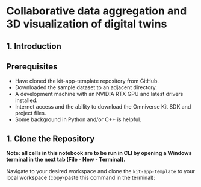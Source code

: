 # Collaborative data aggregation and 3D visualization of digital twins
## 1. Introduction
## Prerequisites
* Have cloned the kit-app-template repository from GitHub.
* Downloaded the sample dataset to an adjacent directory.
* A development machine with an NVIDIA RTX GPU and latest drivers installed.
* Internet access and the ability to download the Omniverse Kit SDK and project files.
* Some background in Python and/or C++ is helpful.

## 1. Clone the Repository
__Note: all cells in this notebook are to be run in CLI by opening a Windows terminal in the next tab (File - New - Terminal).__

Navigate to your desired workspace and clone the `kit-app-template` to your local workspace (copy-paste this command in the terminal):

